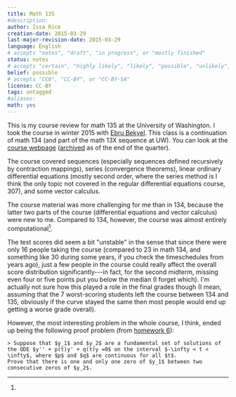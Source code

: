 ```yaml
---
title: Math 135
#description: 
author: Issa Rice
creation-date: 2015-03-29
last-major-revision-date: 2015-03-29
language: English
# accepts "notes", "draft", "in progress", or "mostly finished"
status: notes
# accepts "certain", "highly likely", "likely", "possible", "unlikely", "highly unlikely", "remote", "impossible", "log", "emotional", or "fiction"
belief: possible
# accepts "CC0", "CC-BY", or "CC-BY-SA"
license: CC-BY
tags: untagged
#aliases: 
math: yes
---
```


This is my course review for math 135 at the University of Washington.
I took the course in winter 2015 with [Ebru Bekyel](http://www.math.washington.edu/~ebekyel/).
This class is a continuation of math 134 (and part of the math 13X sequence at UW).
You can look at the [course webpage](http://www.math.washington.edu/~ebekyel/Math135/) ([archived](https://web.archive.org/web/20150317013802/http://www.math.washington.edu/~ebekyel/Math135/) as of the end of the quarter).

The course covered sequences (especially sequences defined recursively by contraction mappings), series (convergence theorems), linear ordinary differential equations (mostly second order, where the series method is I think the only topic not covered in the regular differential equations course, 307), and some vector calculus.

The course material was more challenging for me than in 134, because the latter two parts of the course (differential equations and vector calculus) were new to me.
Compared to 134, however, the course was almost entirely computational[^proof].

The test scores did seem a bit "unstable" in the sense that since there were only 16 people taking the course (compared to 23 in math 134, and something like 30 during some years, if you check the timeschedules from years ago), just a few people in the course could really affect the overall score distribution significantly---in fact, for the second midterm, missing even four or five points put you below the median (I forget which).
I'm actually not sure how this played a role in the final grades though (I mean, assuming that the 7 worst-scoring students left the course between 134 and 135, obviously if the curve stayed the same then most people would end up getting a worse grade overall).

[^proof]:
However, the most interesting problem in the whole course, I think, ended up being the following proof problem (from [homework 6](http://www.math.washington.edu/~ebekyel/Math135/Homework/135_Winter15_HW6.pdf)):

    > Suppose that $y_1$ and $y_2$ are a fundamental set of solutions of the ODE $y'' + p(t)y' + q(t)y =0$ on the interval $-\infty < t < \infty$, where $p$ and $q$ are continuous for all $t$.
    Prove that there is one and only one zero of $y_1$ between two consecutive zeros of $y_2$.

